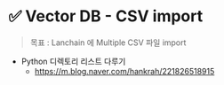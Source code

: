 # ✅ Vector DB - CSV import

> 목표 : Lanchain 에 Multiple CSV 파일 import



- Python 디렉토리 리스트 다루기
  - https://m.blog.naver.com/hankrah/221826518915